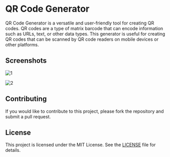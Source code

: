 
# QR Code Generator

QR Code Generator is a versatile and user-friendly tool for creating QR codes. QR codes are a type of matrix barcode that can encode information such as URLs, text, or other data types. This generator is useful for creating QR codes that can be scanned by QR code readers on mobile devices or other platforms.

## Screenshots

![1](https://github.com/pillaiganeshmohan/QR-Code-Generator/assets/68379838/de13f14b-e087-424d-94b9-e4728ecccf21)

![2](https://github.com/pillaiganeshmohan/QR-Code-Generator/assets/68379838/576e384f-7727-416e-be06-8110b586652a)

## Contributing
If you would like to contribute to this project, please fork the repository and submit a pull request.

## License
This project is licensed under the MIT License. See the [LICENSE](./LICENSE) file for details.
